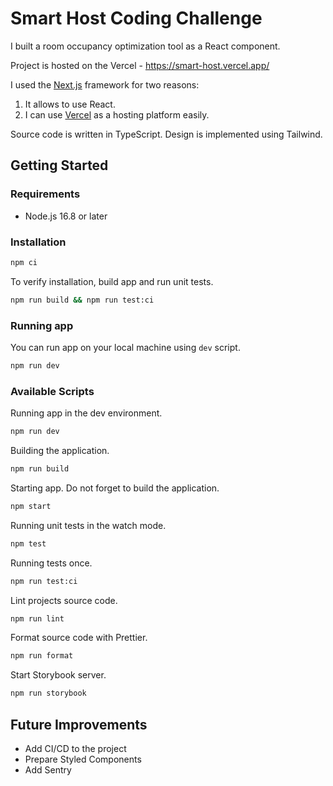 # Smart Host Coding Challenge

I built a room occupancy optimization tool as a React component.

Project is hosted on the Vercel - https://smart-host.vercel.app/

I used the [Next.js](https://nextjs.org/) framework for two reasons:

1. It allows to use React.
2. I can use [Vercel](https://vercel.com/) as a hosting platform easily.

Source code is written in TypeScript.
Design is implemented using Tailwind.

## Getting Started

### Requirements

- Node.js 16.8 or later

### Installation

```sh
npm ci
```

To verify installation, build app and run unit tests.

```sh
npm run build && npm run test:ci
```

### Running app

You can run app on your local machine using `dev` script.

```sh
npm run dev
```

### Available Scripts

Running app in the dev environment.
```sh
npm run dev
```

Building the application.

```sh
npm run build
```

Starting app.
Do not forget to build the application.

```sh
npm start
```

Running unit tests in the watch mode.

```sh
npm test
```

Running tests once.

```sh
npm run test:ci
```

Lint projects source code.

```sh
npm run lint
```

Format source code with Prettier.

```sh
npm run format
```

Start Storybook server.

```sh
npm run storybook
```

## Future Improvements

- Add CI/CD to the project
- Prepare Styled Components
- Add Sentry
